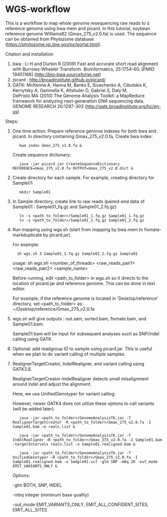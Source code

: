 # WGS-workflow

This is a workflow to map whole genome resequencing raw reads to a reference genome using bwa mem and picard.
In this tutorial, soybean reference genome Williams82 (Gmax_275_v2.0.fa) is used.
The sequence can be obtained from Phytozome database (https://phytozome.jgi.doe.gov/pz/portal.html).

Citation and installation
1. bwa : Li H and Durbin R (2009) Fast and accurate short read alignment with Burrows-Wheeler Transform.
          Bioinformatics, 25:1754-60. [PMID: 19451168]
          (http://bio-bwa.sourceforge.net)
2. picard : http://broadinstitute.github.io/picard/
3. GATK:  McKenna A, Hanna M, Banks E, Sivachenko A, Cibulskis K, Kernytsky A, Garimella K, Altshuler D, Gabriel S, Daly M,        
          DePristo MA (2010) The Genome Analysis Toolkit: a MapReduce framework for analyzing next-generation DNA sequencing 
          data. GENOME RESEARCH 20:1297-303
          (http://gatk.broadinstitute.org/hc/en-us)

Steps:
1. One time action: Prepare reference genome indexes for both bwa and picard. 
   In directory containing Gmax_275_v2.0.fa,
   Create bwa index:
      
          bwa index Gmax_275_v2.0.fa &


   Create sequence dictionary:
      
          java -jar picard.jar CreateSequenceDictionary REFERENCE=Gmax_275_v2.0.fa OUTPUT=Gmax_275_v2.0.dict &



2. Create directory for each sample. For example, creating directory for Sample01

          mkdir Sample01
  
  
  
3. In Sample directory, create link to raw reads (paired-end data of Sample01 : Sample01_fq.gz and Sample01_2.fq.gz)

          ln -s <path_to_folder>/Sample01_1.fq.gz Sample01_1.fq.gz
          ln -s <path_to_folder>/Sample01_2.fq.gz Sample01_2.fq.gz



4.  Run mapping using wgs.sh (start from mapping by bwa mem to fixmate-markduplicate by picard.jar).
    
    For example:
    
          sh wgs.sh 3 Sample01_1.fq.gz Sample01_2.fq.gz Sample01

   
     usage: sh wgs.sh <number_of_threads> <raw_reads_pair1> <raw_reads_pair2> <sample_name>
     
     Before running, edit <path_to_folder> in wgs.sh so it directs to the location of picard.jar and reference genome.
     This can be done in text editor.
     
     For example, if the reference genome is located in 'Desktop/reference' directory, set <path_to_folder> as:
          ~/Desktop/reference/Gmax_275_v2.0.fa
        
        
          
5. wgs.sh will give outputs : out.sam, sorted.bam, fixmate.bam, and Sample01.bam.

   Sample01.bam will be input for subsequent analyses such as SNP/indel calling using GATK. 
   
6. Optional: 
   add readgroup ID to sample using picard.jar. This is useful when we plan to do variant calling of multiple samples.
   
   



6. RealignerTargetCreator, IndelRealigner, and variant calling using GATK3.8. 
   
   RealignerTargetCreator-IndelRealigner detects small misalignment around indel and adjust the alignment.
   
   Here, we use UnifiedGenotyper for variant calling.
   
   However, newer GATK4 does not utilize these options to call variants (will be added later).


          java -jar <path_to_folder>/GenomeAnalysisTK.jar -T RealignerTargetCreator -R <path_to_folder>/Gmax_275_v2.0.fa -I Sample01.bam –o realn.list &

          java –jar <path_to_folder>/GenomeAnalysisTK.jar -T IndelRealigner –R <path_to_folder>/Gmax_275_v2.0.fa -I Sample01.bam -targetIntervals realn.list -o Sample01.realigned.bam &

          java -jar <path_to_folder>/GenomeAnalysisTK.jar -T UnifiedGenotyper –R <path_to_folder>/Gmax_275_v2.0.fa -I Sample01.realigned.bam -o Sample01.vcf -glm SNP -mbq 20 -out_mode EMIT_VARIANTS_ONLY &
          
          
    Options:
    
    -glm            BOTH, SNP, INDEL
    
    -mbq            integer (minimum base quality)
    
    -out_mode       EMIT_VARIANTS_ONLY, EMIT_ALL_CONFIDENT_SITES, EMIT_ALL_SITES                                        
    
          
          


          


   


   
   
   
   
